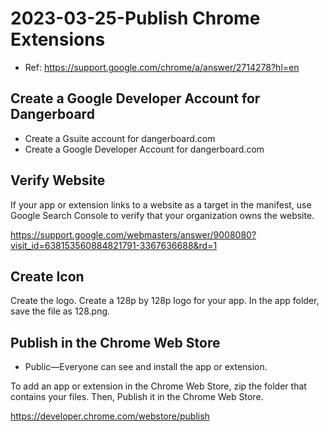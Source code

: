 # 2023-03-25-Publish Chrome Extensions
- Ref:
https://support.google.com/chrome/a/answer/2714278?hl=en

## Create a Google Developer Account for Dangerboard
- Create a Gsuite account for dangerboard.com
- Create a Google Developer Account for dangerboard.com

## Verify Website
If your app or extension links to a website as a target in the manifest, use Google Search Console to verify that your organization owns the website.

https://support.google.com/webmasters/answer/9008080?visit_id=638153560884821791-3367636688&rd=1

## Create Icon
Create the logo.
Create a 128p by 128p logo for your app.
In the app folder, save the file as 128.png.

## Publish in the Chrome Web Store
- Public—Everyone can see and install the app or extension.

To add an app or extension in the Chrome Web Store, zip the folder that contains your files. Then, Publish it in the Chrome Web Store.

https://developer.chrome.com/webstore/publish